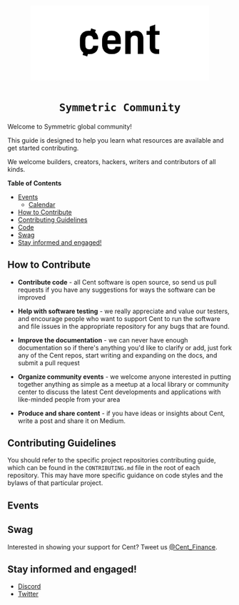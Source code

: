 <div align="center">
  <img alt="ReDoc logo" src="https://raw.githubusercontent.com/centfinance/Community/main/media-pack/logo.png" width="400px" />

</div>

<h1 align=center><code>Symmetric Community</code></h1>

Welcome to Symmetric global community! 

This guide is designed to help you learn what resources are available and get started contributing.

We welcome builders, creators, hackers, writers and contributors of all kinds.

**Table of Contents**
<!-- TOC -->

  - [Events](#events)
    - [Calendar](#calendar)
  - [How to Contribute](#how-to-contribute)
  - [Contributing Guidelines](#contributing-guidelines)
  - [Code](#code)
  - [Swag](#swag)
  - [Stay informed and engaged!](#stay-informed-and-engaged)

<!-- /TOC -->

## How to Contribute

-  **Contribute code** - all Cent software is open source, so send us pull requests if you have any suggestions for ways the software can be improved

-  **Help with software testing** - we really appreciate and value our testers, and encourage people who want to support Cent to run the software and file issues in the appropriate repository for any bugs that are found.

-  **Improve the documentation** - we can never have enough documentation so if there's anything you'd like to clarify or add, just fork any of the Cent repos, start writing and expanding on the docs, and submit a pull request

-  **Organize community events** - we welcome anyone interested in putting together anything as simple as a meetup at a local library or community center to discuss the latest Cent developments and applications with like-minded people from your area

-  **Produce and share content** - if you have ideas or insights about Cent, write a post and share it on Medium.

## Contributing Guidelines

You should refer to the specific project repositories contributing guide, which can be found in the `CONTRIBUTING.md` file in the root of each repository. This may have more specific guidance on code styles and the bylaws of that particular project.

## Events

## Swag

Interested in showing your support for Cent?  Tweet us [@Cent_Finance](https://twitter.com/Cent_Finance).

## Stay informed and engaged!

- [Discord](https://discord.gg/bSXwRHd)
- [Twitter](https://twitter.com/Cent_Finance)

